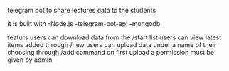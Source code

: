 telegram bot to share lectures data to the students

it is built with 
-Node.js
-telegram-bot-api
-mongodb

featurs 
users can download data from the /start list 
users can view latest items added through /new
users can upload data under a name of their choosing through /add command
on first upload a permission must be given by admin



